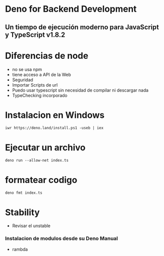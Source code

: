 # Deno for Backend Development

## Un tiempo de ejecución moderno para JavaScript y TypeScript v1.8.2

# Diferencias de node

- no se usa npm
- tiene acceso a API de la Web
- Seguridad
- Importar Scripts de url
- Puedo usar typescript sin necesidad de compilar ni descargar nada
- TypeChecking incorporado

# Instalacion en Windows

```
iwr https://deno.land/install.ps1 -useb | iex
```

# Ejecutar un archivo

```
deno run --allow-net index.ts
```

# formatear codigo
```
deno fmt index.ts
```

# Stability
- Revisar el unstable

### Instalacion de modulos desde su Deno Manual

- rambda